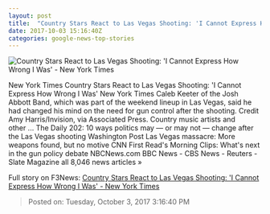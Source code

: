```yaml
---
layout: post
title:  "Country Stars React to Las Vegas Shooting: 'I Cannot Express How Wrong I Was' - New York Times"
date: 2017-10-03 15:16:40Z
categories: google-news-top-stories
---
```


![Country Stars React to Las Vegas Shooting: 'I Cannot Express How Wrong I Was' - New York Times](https://static01.nyt.com/images/2017/10/02/us/03xp-singers-photo1/03xp-singers-photo1-facebookJumbo-v3.jpg)

New York Times Country Stars React to Las Vegas Shooting: 'I Cannot Express How Wrong I Was' New York Times Caleb Keeter of the Josh Abbott Band, which was part of the weekend lineup in Las Vegas, said he had changed his mind on the need for gun control after the shooting. Credit Amy Harris/Invision, via Associated Press. Country music artists and other ... The Daily 202: 10 ways politics may — or may not — change after the Las Vegas shooting Washington Post Las Vegas massacre: More weapons found, but no motive CNN First Read's Morning Clips: What's next in the gun policy debate NBCNews.com BBC News - CBS News - Reuters - Slate Magazine all 8,046 news articles »


Full story on F3News: [Country Stars React to Las Vegas Shooting: 'I Cannot Express How Wrong I Was' - New York Times](http://www.f3nws.com/n/4pecx)

> Posted on: Tuesday, October 3, 2017 3:16:40 PM
